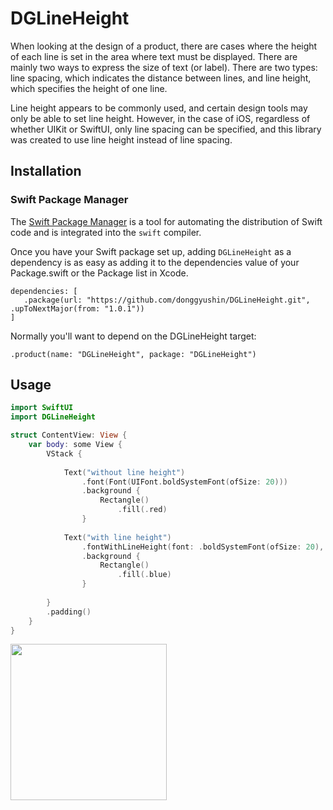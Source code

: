 # DGLineHeight

When looking at the design of a product, there are cases where the height of each line is set in the area where text must be displayed. There are mainly two ways to express the size of text (or label). There are two types: line spacing, which indicates the distance between lines, and line height, which specifies the height of one line.

Line height appears to be commonly used, and certain design tools may only be able to set line height. However, in the case of iOS, regardless of whether UIKit or SwiftUI, only line spacing can be specified, and this library was created to use line height instead of line spacing.

## Installation

### Swift Package Manager

The [Swift Package Manager](https://www.swift.org/documentation/package-manager/) is a tool for automating the distribution of Swift code and is integrated into the `swift` compiler.

Once you have your Swift package set up, adding `DGLineHeight` as a dependency is as easy as adding it to the dependencies value of your Package.swift or the Package list in Xcode.

```
dependencies: [
   .package(url: "https://github.com/donggyushin/DGLineHeight.git", .upToNextMajor(from: "1.0.1"))
]
```

Normally you'll want to depend on the DGLineHeight target:

```
.product(name: "DGLineHeight", package: "DGLineHeight")
```

## Usage
```swift
import SwiftUI
import DGLineHeight

struct ContentView: View {
    var body: some View {
        VStack {
            
            Text("without line height")
                .font(Font(UIFont.boldSystemFont(ofSize: 20)))
                .background {
                    Rectangle()
                        .fill(.red)
                }
            
            Text("with line height")
                .fontWithLineHeight(font: .boldSystemFont(ofSize: 20), lineHeight: 40)
                .background {
                    Rectangle()
                        .fill(.blue)
                }
            
        }
        .padding()
    }
}
```

<img src="https://github.com/user-attachments/assets/9763447c-7e95-4734-9e89-b21c8a0475fc" width=250 />
